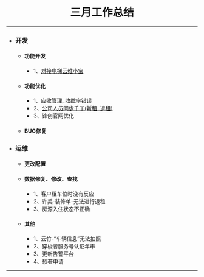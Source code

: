 <div>
	<H1 align = "center">三月工作总结</H1>
</div>

----


- ### 开发
	- #### 功能开发
		- 1、[对接电梯云维小宝](https://www.tapd.cn/63403638/prong/stories/view/1163403638001001333)
	- #### 功能优化
		- 1、[应收管理, 收缴率错误](https://www.tapd.cn/63403638/prong/tasks/view/1163403638001001307)
		- 2、[公司人员同步千丁(新租, 退租)](https://www.tapd.cn/63403638/prong/tasks/view/1163403638001001293)
		- 3、锋创官网优化
	- #### BUG修复
- ### 运维
	- #### 更改配置
	- #### 数据修复、修改、查找
		- 1、客户租车位时没有反应
		- 2、许美-装修单-无法进行退租
		- 3、房源入住状态不正确
	- #### 其他
		- 1、云竹-“车辆信息”无法拍照
		- 2、穿梭者服务号认证年审
		- 3、更新告警平台
		- 4、软著申请


----
